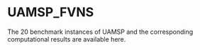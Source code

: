 # UAMSP_FVNS
The 20 benchmark instances of UAMSP and the corresponding computational results are available here.
